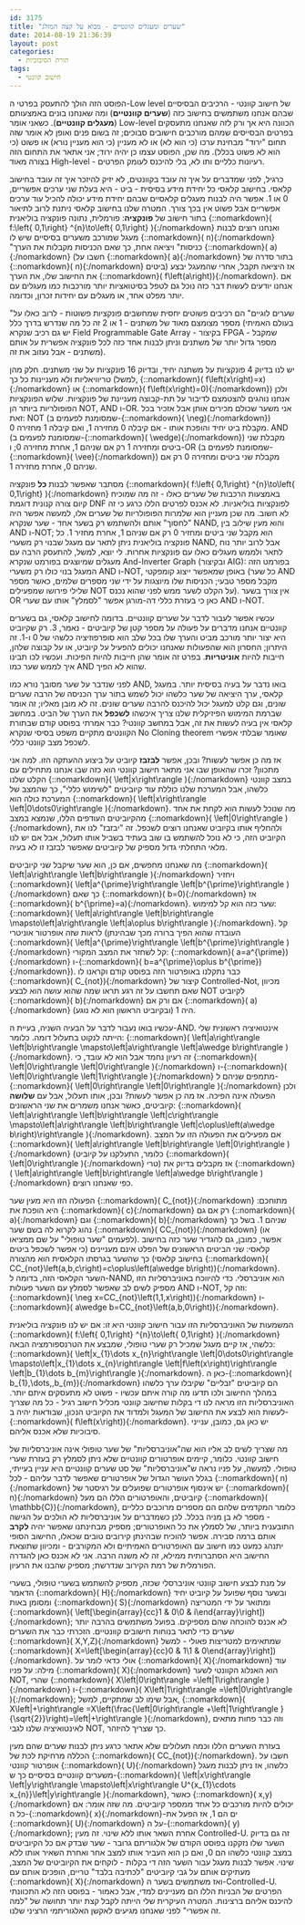 ```yaml
---
id: 3175
title: "שערים ומעגלים קוונטיים - מבוא על קצה המזלג"
date: 2014-08-19 21:36:39
layout: post
categories: 
  - תורת הסיבוכיות
tags: 
  - חישוב קוונטי
---
```

הפוסט הזה הולך להתעסק בפרטי ה-Low level של חישוב קוונטי - הרכיבים הבסיסיים שבהם אנחנו משתמשים בחישוב כזה (<strong>שערים קוונטיים</strong>) ומה שאנחנו בונים באמצעותם (<strong>מעגלים קוונטיים</strong>). כשאני אומר Low-level הכוונה היא אך ורק לזה שאנחנו מתעסקים בפרטים הבסייסים שמהם מורכבים חישובים סבוכים; זה בשום פנים ואופן לא אומר שזה תחום "ירוד" מבחינת ערכו (כי הוא לא) או לא מעניין (כי הוא מעניין נורא) או פשוט (כי הוא לא פשוט בכלל). מה שכן, הפוסט עצמו כן יהיה ירוד; אני אתאר את התחום הזה בצורה מאוד High-level - רעיונות כלליים ותו לא, בלי להיכנס לעומק הפרטים.

כרגיל, לפני שמדברים על איך זה עובד בקוונטים, לא יזיק להיזכר איך זה עובד בחישוב קלאסי. בחישוב קלאסי כל יחידת מידע בסיסית - ביט - היא בעלת שני ערכים אפשריים, 0 או 1. אפשר היה לבנות מעגלים קלאסיים שבהם יחידת מידע יכולה להכיל עוד ערכים אפשריים אבל פשוט אין בכך צורך. המטרה שלנו בחישוב קלאסי ניתנת לרוב לתיאור בתור חישוב של <strong>פונקציה</strong>: פורמלית, נתונה פונקציה בוליאנית {::nomarkdown}\( f:\left\{ 0,1\right\} ^{n}\to\left\{ 0,1\right\} \){:/nomarkdown} ואנחנו רוצים לבנות מעגל שמורכב משערים בסיסיים שיש לו {::nomarkdown}\( n\){:/nomarkdown} "כניסות" ויציאה אחת, כך שאם הכניסות מקבלות את הערך {::nomarkdown}\( a\){:/nomarkdown} (חשבו על {::nomarkdown}\( a\){:/nomarkdown} בתור סדרה של {::nomarkdown}\( n\){:/nomarkdown} ביטים) אז היציאה תקבל, אחרי שהמעגל יבצע את החישוב שלו, את הערך {::nomarkdown}\( f\left(a\right)\){:/nomarkdown}. אם אנחנו יודעים לעשות דבר כזה נוכל גם לטפל בסיטואציות יותר מורכבות כמו מעגלים עם יותר מפלט אחד, או מעגלים עם יחידות זכרון, וכדומה.

"שערים לוגיים" הם רכיבים פשוטים יחסית שמחשבים פונקציות פשוטות - לרוב כאלו על מספר מצומצם מאוד של משתנים - 1 או 2 זה כל מה שנדרש בדרך כלל (בעולם האמיתי יש גם רכיב שנקרא Field Programmable Gate Array - בקיצור FPGA - שמקבל מספר גדול יותר של משתנים וניתן לבנות אחד כזה לכל פונקציה אפשרית על אותם משתנים - אבל נעזוב את זה).

יש לנו בדיוק 4 פונקציות על משתנה יחיד, ובדיוק 16 פונקציות על שני משתנים. חלק מהן טריוויאליות ולא מעניינות כל כך (למשל, {::nomarkdown}\( f\left(x\right)=x\){:/nomarkdown} או {::nomarkdown}\( f\left(x\right)=0\){:/nomarkdown}) ולכן אנחנו נוהגים להצטמצם לדיבור על תת-קבוצה מעניינת של פונקציות. שלוש הפונקציות הפופולריות ביותר הן NOT, AND ו-OR. אני משער שכולם מכירים אותן אבל אזכיר בכל זאת: NOT (שמסומנת לפעמים ב-{::nomarkdown}\( \neg\){:/nomarkdown}) מקבלת ביט יחיד והופכת אותו - אם קיבלה 0 מחזירה 1, ואם קיבלה 1 מחזירה 0. AND (שמסומנת לפעמים ב-{::nomarkdown}\( \wedge\){:/nomarkdown}) מקבלת שני ביטים ומחזירה 1 רק אם שניהם 1, אחרת מחזירה 0; ו-OR (שמסומנת לפעמים ב-{::nomarkdown}\( \vee\){:/nomarkdown}) מקבלת שני ביטים ומחזירה 0 רק אם שניהם 0, אחרת מחזירה 1.

מסתבר שאפשר לבנות <strong>כל</strong> פונקציה {::nomarkdown}\( f:\left\{ 0,1\right\} ^{n}\to\left\{ 0,1\right\} \){:/nomarkdown} באמצעות הרכבות של שערים כאלו - זה מה שמוכיח קיום צורה קנונית דוגמת DNF לפונקציות בוליאניות. לא אכנס לפרטים הללו כרגע כי זה לא חשוב. מה שכן מעניין הוא שלמרות הפופולריות של שערים אלו, למעשה אפשר היה "לחסוך" אותם ולהשתמש רק בשער אחד - שער שנקרא NAND, והוא מעין שילוב בין AND ו-NOT; הוא מקבל שני ביטים ומחזיר 0 רק אם שניהם 1, אחרת מחזיר 1. כל פונקציה בוליאנית ניתן לתאר עם מעגל שבנוי רק משערי NAND, אבל לרוב יותר נוח לתאר ולממש מעגלים כאלו עם פונקציות אחרות. לי יוצא, למשל, להתעסק הרבה עם מעגלים שמיוצגים בפורמט שנקרא And-Inverter Graph (ובקיצור AIG): בפורמט הזה המעגל בנוי כולו רק משערי AND ו-NOT, באופן שמאפשר ייצוג קומפקטי (כל שער AND מקבל מספר טבעי; הכניסות שלו מיוצגות על ידי שני מספרים שלמים, כאשר מספר שלילי פירושו שמפעילים NOT על הקלט לשער ממש לפני שהוא נכנס). אין צורך בשער OR כאן כי בעזרת כללי דה-מורגן אפשר "לסמלץ" אותו עם שערי AND ו-NOT.

עכשיו אפשר לעבור לדבר על שערים קוונטיים. בדומה לחישוב קלאסי, גם בשערים קוונטיים אנחנו מדברים על פעולה על מספר קטן של קיוביטים - נאמר, 3. רק שקיוביט היא יצור יותר מורכב מביט והערך שלו בכל שלב הוא סופרפוזיציה כלשהי של 0 ו-1. זה היתרון; החסרון הוא שהפעולות שאנחנו יכולים להפעיל על קיוביט, או על קבוצה שלהן, חייבות להיות <strong>אוניטריות</strong>. בפרט זה אומר שהן חייבות להיות הפיכות. ועכשיו לכו תבינו איך לממש שער כמו AND שהוא לא הפיך.

לפני שנדבר על שער מסובך נורא כמו AND, בואו נדבר על בעיה בסיסית יותר. במעגל קלאסי, ערך היציאה של שער כלשהו יכול לשמש בתור ערך הכניסה של הרבה שערים שונים, וגם קלט למעגל יכול להיכנס להרבה שערים שונים. זה לא מובן מאליו; זה אומר שברמת המימוש הפיזיקלית שלנו צריך איכשהו <strong>לשכפל</strong> את הערך של הביט. במחשב קלאסי אין בעיה לעשות את זה, אבל במחשב קוונטי? כבר אמרתי בפוסט קודם שבתורת הקוונטים מתקיים משפט בסיסי שנקרא No Cloning theorem שאומר שבלתי אפשרי לשכפל מצב קוונטי כללי.

אז מה כן אפשר לעשות? ובכן, אפשר <strong>לבזבז</strong> קיוביט על ביצוע ההעתקה הזו. למה אני מתכוון? זכרו שהאופן שבו אני מתאר חישוב קוונטי הוא כזה שבו אנחנו מתחילים עם הקלט שלנו {::nomarkdown}\( \left\|x\right\rangle \){:/nomarkdown} במצב קוונטי כלשהו, אבל המערכת שלנו כוללת עוד קיוביטים "לשימוש כללי", כך שהמצב של המערכת כולה הוא {::nomarkdown}\( \left\|x\right\rangle \left\|0\dots0\right\rangle \){:/nomarkdown}. מה שנוכל לעשות הוא לקחת את אחד מהקיוביטים העודפים הללו, שנמצא במצב {::nomarkdown}\( \left\|0\right\rangle \){:/nomarkdown}, ולהחליף אותו בקיוביט שאנחנו רוצים לשכפל. זה "יבזבז" לנו את הקיוביט הזה, כי לא נוכל להשתמש בו שוב בעתיד בשביל אותו תעלול, אבל אם יש לנו מלאי התחלתי גדול מספיק של קיוביטים שאפשר לבזבז זו לא בעיה.

מה שאנחנו מחפשים, אם כן, הוא שער שיקבל שני קיוביטים {::nomarkdown}\( \left\|a\right\rangle \left\|b\right\rangle \){:/nomarkdown} ויחזיר {::nomarkdown}\( \left\|a^{\prime}\right\rangle \left\|b^{\prime}\right\rangle \){:/nomarkdown} כך שאם {::nomarkdown}\( b=0\){:/nomarkdown} אז {::nomarkdown}\( b^{\prime}=a\){:/nomarkdown}. שער כזה הוא קל למימוש: {::nomarkdown}\( \left\|a\right\rangle \left\|b\right\rangle \mapsto\left\|a\right\rangle \left\|a\oplus b\right\rangle \){:/nomarkdown}. קל לראות שזה אופרטור אוניטרי (העובדה שהוא הפיך ברורה מכך שבהינתן {::nomarkdown}\( \left\|a^{\prime}\right\rangle \left\|b^{\prime}\right\rangle \){:/nomarkdown} קל לשחזר את המצב המקורי: {::nomarkdown}\( a=a^{\prime}\){:/nomarkdown} ו-{::nomarkdown}\( b=a^{\prime}\oplus b^{\prime}\){:/nomarkdown}). כבר נתקלנו באופרטור הזה בפוסט קודם וקראנו לו {::nomarkdown}\( C_{not}\){:/nomarkdown} קיצור של Controlled-Not, מכיוון שאם תחשבו על זה רגע תראו שמה שהוא עושה הוא לבצע NOT לקיוביט {::nomarkdown}\( b\){:/nomarkdown} אם ורק אם {::nomarkdown}\( a\){:/nomarkdown} היה 1 (ובקיוביט הראשון הוא לא נוגע).

עכשיו בואו נעבור לדבר על הבעיה השניה, בעיית ה-AND. אינטואיציה ראשונית שלי הייתה לנקוט בתעלול דומה. כלומר: {::nomarkdown}\( \left\|a\right\rangle \left\|b\right\rangle \mapsto\left\|a\right\rangle \left\|a\wedge b\right\rangle \){:/nomarkdown}. זה רעיון נחמד אבל הוא לא עובד, כי {::nomarkdown}\( \left\|0\right\rangle \left\|0\right\rangle \){:/nomarkdown} ו-{::nomarkdown}\( \left\|0\right\rangle \left\|1\right\rangle \){:/nomarkdown} מתמפים שניהם ל-{::nomarkdown}\( \left\|0\right\rangle \left\|0\right\rangle \){:/nomarkdown} ולכן הפעולה אינה הפיכה. אז מה כן אפשר לעשות? ובכן, אותו תעלול, אבל עם <strong>שלושה</strong> קיוביטים, כאשר אנחנו משמרים את שני הראשונים: {::nomarkdown}\( \left\|a\right\rangle \left\|b\right\rangle \left\|c\right\rangle \mapsto\left\|a\right\rangle \left\|b\right\rangle \left\|c\oplus\left(a\wedge b\right)\right\rangle \){:/nomarkdown}. אם מפעילים את הפעולה הזו על המצב {::nomarkdown}\( \left\|a\right\rangle \left\|b\right\rangle \left\|0\right\rangle \){:/nomarkdown} (כלומר, התעלקנו על קיוביט {::nomarkdown}\( \left\|0\right\rangle \){:/nomarkdown} טרי) אז מקבלים בדיוק את {::nomarkdown}\( \left\|a\right\rangle \left\|b\right\rangle \left\|a\wedge b\right\rangle \){:/nomarkdown} כפי שאנחנו רוצים.

הפעולה הזו היא מעין שער {::nomarkdown}\( C_{not}\){:/nomarkdown} מתוחכם: היא הופכת את {::nomarkdown}\( c\){:/nomarkdown} רק אם גם {::nomarkdown}\( a\){:/nomarkdown} וגם {::nomarkdown}\( b\){:/nomarkdown} שניהם 1. בשל כך נהוג לקרוא לה בשם שער {::nomarkdown}\( CC_{not}\){:/nomarkdown} (או לפעמים "שער טופולי" על שם ממציאו). אפשר, כמובן, גם להגדיר שער כזה בחישוב קלאסי: שני הביטים הראשונים של הפלט אינם מעניינים (כי אפשר לשכפל ביטים בחישוב קלאסי) כך שהשער בגרסתו הקלאסית הוא מהצורה {::nomarkdown}\( CC_{not}\left(a,b,c\right)=c\oplus\left(a\wedge b\right)\){:/nomarkdown}. השער הקלאסי הזה, בדומה ל-NAND, הוא אוניברסלי. כדי להיווכח באוניברסליות הזו מספיק לשים לב שאפשר לסמלץ עם השער פעולות AND ו-NOT, וזה קל: {::nomarkdown}\( \neg x=CC_{not}\left(1,1,x\right)\){:/nomarkdown} ו-{::nomarkdown}\( a\wedge b=CC_{not}\left(a,b,0\right)\){:/nomarkdown}.

המשמעות של האוניברסליות הזו עבור חישוב קוונטי היא זו: אם יש לנו פונקציה בוליאנית {::nomarkdown}\( f:\left\{ 0,1\right\} ^{n}\to\left\{ 0,1\right\} \){:/nomarkdown} כלשהי, אז קיים מעגל שמכיל רק שערי טופולי, שמבצע את הטרנספורמציה הבאה: {::nomarkdown}\( \left\|x_{1}\dots x_{n}\right\rangle \left\|0\dots0\right\rangle \mapsto\left\|x_{1}\dots x_{n}\right\rangle \left\|f\left(x\right)\right\rangle \left\|b_{1}\dots b_{m}\right\rangle \){:/nomarkdown}. כאן ה-{::nomarkdown}\( b_{1},\dots,,b_{m}\){:/nomarkdown} הם קיוביטים "זבליים" שקיבלו ערך כלשהו במהלך החישוב ולכו תדעו מה קורה איתם עכשיו - פשוט לא מתעסקים איתם יותר. האוניברסליות הזו מראה לנו די בקלות שחישוב קוונטי מכליל חישוב רגיל - כל מה שצריך לעשות הוא לבצע את החישוב של המעגל ולמדוד את הקיוביט הנכון, שבודאות יהיה ב-{::nomarkdown}\( f\left(x\right)\){:/nomarkdown}. יש כאן גם, כמובן, ענייני סיבוכיות שלא אכנס אליהם.

מה שצריך לשים לב אליו הוא שה"אוניברסליות" של שער טופולי אינה אוניברסליות של חישוב קוונטי. כלומר, קיימים אופרטורים קוונטיים שלא ניתן לסמלץ רק בעזרת שערי טופולי. למעשה, על פניו נראה ש"אוניברסליות" של סט שערים קוונטיים היא עניין בעייתי, בגלל העושר הגדול של אופרטורים שאפשר לדבר עליהם - לכל {::nomarkdown}\( n\){:/nomarkdown} יש אינסוף אופרטורים שפועלים על רגיסטר של {::nomarkdown}\( n\){:/nomarkdown} קיוביטים, והאופרטורים הללו הם מעל {::nomarkdown}\( \mathbb{C}\){:/nomarkdown}, כלומר המקדמים שלהם הם מספרים מרוכבים כלליים - מספר לא בן מניה בכלל. לכן כשמדברים על אוניברסליות לא הולכים על הגישה התובענית ביותר, של לסמלץ את כל האופרטורים; מספיק מבחינתנו שאפשר יהיה <strong>לקרב</strong> אותם ברמה סבירה. אפשר להוכיח שבהינתן קירובים טובים שכאלו, החישוב הסופי יתנהג כמעט כמו חישוב עם האופרטורים האמיתיים ולא המקורבים - ומכיוון שתוצאת החישוב היא הסתברותית ממילא, זה לא משנה הרבה. אני לא אכנס כאן להגדרה הפורמלית של רמת הקירוב שנדרשת; מספיק שהבנו את הרעיון.

על מנת לבצע חישוב קוונטי אוניברסלי שכזה, מספיק להשתמש בשערי טופולי, בשערי הדאמר {::nomarkdown}\( H\){:/nomarkdown} ובשער נוסף שפועל על קיוביט יחיד ומסומן באות {::nomarkdown}\( S\){:/nomarkdown} ומתואר על ידי המטריצה {::nomarkdown}\( \left[\begin{array}{cc}1 &amp; 0\\0 &amp; i\end{array}\right]\){:/nomarkdown}; לא אכנס להוכחה שהם מספיקים. בפועל משתמשים בהרבה יותר שערים כדי לתאר בנוחות חישובים קוונטיים. הזכרתי כבר את השערים {::nomarkdown}\( X,Y,Z\){:/nomarkdown} שמתאימים למטריצות פאולי - למשל {::nomarkdown}\( X=\left[\begin{array}{cc}0 &amp; 1\\1 &amp; 0\end{array}\right]\){:/nomarkdown}. אולי כדאי לומר על {::nomarkdown}\( X\){:/nomarkdown} עוד מילה: על פניו {::nomarkdown}\( X\){:/nomarkdown} הוא האנלוג הקוונטי לשער NOT, שהרי {::nomarkdown}\( X\left\|0\right\rangle =\left\|1\right\rangle \){:/nomarkdown} ו-{::nomarkdown}\( X\left\|1\right\rangle =\left\|0\right\rangle \){:/nomarkdown}; אבל שימו לב שמתקיים, למשל, {::nomarkdown}\( X\left\|+\right\rangle =X\left(\frac{\left\|0\right\rangle +\left\|1\right\rangle }{\sqrt{2}}\right)=\left\|+\right\rangle \){:/nomarkdown}, וזה כבר פחות מתאים לאינטואיציה שלנו לגבי NOT, כך שצריך להיזהר.

בעזרת השערים הללו וכמה תעלולים שלא אתאר כרגע ניתן לבנות שערים שהם מעין הכללה מרחיקת לכת של {::nomarkdown}\( CC_{not}\){:/nomarkdown}. חשבו על אופרטור קוונטי {::nomarkdown}\( U\){:/nomarkdown} כלשהו, אז ניתן לבנות מעגל משערים קוונטיים בסיסיים כך ש-{::nomarkdown}\( \left\|x\right\rangle \left\|y\right\rangle \mapsto\left\|x\right\rangle U^{x_{1}\cdots x_{n}}\left\|y\right\rangle \){:/nomarkdown}, כאשר {::nomarkdown}\( x,y\){:/nomarkdown} יכולים להיות מורכבים כל אחד ממספר קיוביטים. מה שזה אומר: אם כל ה-{::nomarkdown}\( x\){:/nomarkdown}-ים הם 1, אז הפעל את {::nomarkdown}\( U\){:/nomarkdown} על ה-{::nomarkdown}\( y\){:/nomarkdown}; אחרת השאר אותו ללא שינוי. זה מעין Controlled-U. זה גם בדיוק השער שלו נזקקנו בפוסט הקודם של אלגוריתם גרובר - שער שבדק אם כל הקיוביטים במצב קוונטי כלשהו הם 0, ואם כן הוא העביר אותו למצב אחר ואחרת השאיר אותו ללא שינוי. אפשר לבנות מעגל עבור השער הזה די בקלות - לוקחים את הקיוביטים של המצב, מעתיקים אותם על גבי קיוביטים "לכתיבה בלבד" טריים, הופכים אותם עם {::nomarkdown}\( X\){:/nomarkdown} ואז משתמשים בשער ה-Controlled-U. הפרטים של הבניות הללו הם מעניינים למדי, אבל כאמור - בפוסט הזה לא התכוונתי להיכנס אליהם ברצינות. המטרה העיקרית שלי הייתה לקבל קצת יותר תחושה של "למה זה אפשרי" לפני שאנחנו מגיעים לאקשן האלגוריתמי הרציני שלנו.
